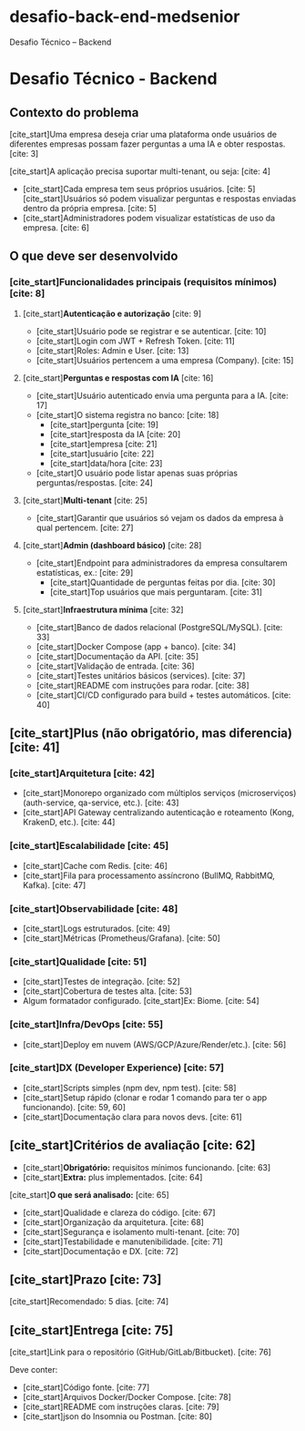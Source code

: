 # desafio-back-end-medsenior
Desafio Técnico – Backend

# Desafio Técnico - Backend

## Contexto do problema

[cite_start]Uma empresa deseja criar uma plataforma onde usuários de diferentes empresas possam fazer perguntas a uma IA e obter respostas. [cite: 3]

[cite_start]A aplicação precisa suportar multi-tenant, ou seja: [cite: 4]
* [cite_start]Cada empresa tem seus próprios usuários. [cite: 5] [cite_start]Usuários só podem visualizar perguntas e respostas enviadas dentro da própria empresa. [cite: 5]
* [cite_start]Administradores podem visualizar estatísticas de uso da empresa. [cite: 6]

## O que deve ser desenvolvido

### [cite_start]Funcionalidades principais (requisitos mínimos) [cite: 8]

1.  [cite_start]**Autenticação e autorização** [cite: 9]
    * [cite_start]Usuário pode se registrar e se autenticar. [cite: 10]
    * [cite_start]Login com JWT + Refresh Token. [cite: 11]
    * [cite_start]Roles: Admin e User. [cite: 13]
    * [cite_start]Usuários pertencem a uma empresa (Company). [cite: 15]

2.  [cite_start]**Perguntas e respostas com IA** [cite: 16]
    * [cite_start]Usuário autenticado envia uma pergunta para a IA. [cite: 17]
    * [cite_start]O sistema registra no banco: [cite: 18]
        * [cite_start]pergunta [cite: 19]
        * [cite_start]resposta da IA [cite: 20]
        * [cite_start]empresa [cite: 21]
        * [cite_start]usuário [cite: 22]
        * [cite_start]data/hora [cite: 23]
    * [cite_start]O usuário pode listar apenas suas próprias perguntas/respostas. [cite: 24]

3.  [cite_start]**Multi-tenant** [cite: 25]
    * [cite_start]Garantir que usuários só vejam os dados da empresa à qual pertencem. [cite: 27]

4.  [cite_start]**Admin (dashboard básico)** [cite: 28]
    * [cite_start]Endpoint para administradores da empresa consultarem estatísticas, ex.: [cite: 29]
        * [cite_start]Quantidade de perguntas feitas por dia. [cite: 30]
        * [cite_start]Top usuários que mais perguntaram. [cite: 31]

5.  [cite_start]**Infraestrutura mínima** [cite: 32]
    * [cite_start]Banco de dados relacional (PostgreSQL/MySQL). [cite: 33]
    * [cite_start]Docker Compose (app + banco). [cite: 34]
    * [cite_start]Documentação da API. [cite: 35]
    * [cite_start]Validação de entrada. [cite: 36]
    * [cite_start]Testes unitários básicos (services). [cite: 37]
    * [cite_start]README com instruções para rodar. [cite: 38]
    * [cite_start]CI/CD configurado para build + testes automáticos. [cite: 40]

## [cite_start]Plus (não obrigatório, mas diferencia) [cite: 41]

### [cite_start]Arquitetura [cite: 42]
* [cite_start]Monorepo organizado com múltiplos serviços (microserviços) (auth-service, qa-service, etc.). [cite: 43]
* [cite_start]API Gateway centralizando autenticação e roteamento (Kong, KrakenD, etc.). [cite: 44]

### [cite_start]Escalabilidade [cite: 45]
* [cite_start]Cache com Redis. [cite: 46]
* [cite_start]Fila para processamento assíncrono (BullMQ, RabbitMQ, Kafka). [cite: 47]

### [cite_start]Observabilidade [cite: 48]
* [cite_start]Logs estruturados. [cite: 49]
* [cite_start]Métricas (Prometheus/Grafana). [cite: 50]

### [cite_start]Qualidade [cite: 51]
* [cite_start]Testes de integração. [cite: 52]
* [cite_start]Cobertura de testes alta. [cite: 53]
* Algum formatador configurado. [cite_start]Ex: Biome. [cite: 54]

### [cite_start]Infra/DevOps [cite: 55]
* [cite_start]Deploy em nuvem (AWS/GCP/Azure/Render/etc.). [cite: 56]

### [cite_start]DX (Developer Experience) [cite: 57]
* [cite_start]Scripts simples (npm dev, npm test). [cite: 58]
* [cite_start]Setup rápido (clonar e rodar 1 comando para ter o app funcionando). [cite: 59, 60]
* [cite_start]Documentação clara para novos devs. [cite: 61]

## [cite_start]Critérios de avaliação [cite: 62]
* [cite_start]**Obrigatório:** requisitos mínimos funcionando. [cite: 63]
* [cite_start]**Extra:** plus implementados. [cite: 64]

[cite_start]**O que será analisado:** [cite: 65]
* [cite_start]Qualidade e clareza do código. [cite: 67]
* [cite_start]Organização da arquitetura. [cite: 68]
* [cite_start]Segurança e isolamento multi-tenant. [cite: 70]
* [cite_start]Testabilidade e manutenibilidade. [cite: 71]
* [cite_start]Documentação e DX. [cite: 72]

## [cite_start]Prazo [cite: 73]
[cite_start]Recomendado: 5 dias. [cite: 74]

## [cite_start]Entrega [cite: 75]
[cite_start]Link para o repositório (GitHub/GitLab/Bitbucket). [cite: 76]

Deve conter:
* [cite_start]Código fonte. [cite: 77]
* [cite_start]Arquivos Docker/Docker Compose. [cite: 78]
* [cite_start]README com instruções claras. [cite: 79]
* [cite_start]json do Insomnia ou Postman. [cite: 80]
